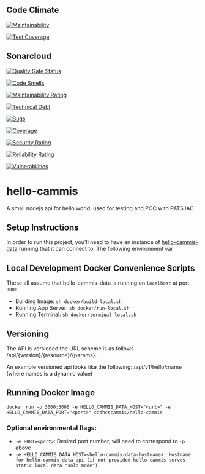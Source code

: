 
## Code Climate
[![Maintainability](https://api.codeclimate.com/v1/badges/81eb79567ccf864d53cc/maintainability)](https://codeclimate.com/github/ca-mmis/hello-cammis/maintainability)

[![Test Coverage](https://api.codeclimate.com/v1/badges/81eb79567ccf864d53cc/test_coverage)](https://codeclimate.com/github/ca-mmis/hello-cammis/test_coverage)

## Sonarcloud

[![Quality Gate Status](https://sonarcloud.io/api/project_badges/measure?project=ca-mmis_hello-cammis&metric=alert_status)](https://sonarcloud.io/dashboard?id=ca-mmis_hello-cammis)

[![Code Smells](https://sonarcloud.io/api/project_badges/measure?project=ca-mmis_hello-cammis&metric=code_smells)](https://sonarcloud.io/dashboard?id=ca-mmis_hello-cammis)

[![Maintainability Rating](https://sonarcloud.io/api/project_badges/measure?project=ca-mmis_hello-cammis&metric=sqale_rating)](https://sonarcloud.io/dashboard?id=ca-mmis_hello-cammis)

[![Technical Debt](https://sonarcloud.io/api/project_badges/measure?project=ca-mmis_hello-cammis&metric=sqale_index)](https://sonarcloud.io/dashboard?id=ca-mmis_hello-cammis)

[![Bugs](https://sonarcloud.io/api/project_badges/measure?project=ca-mmis_hello-cammis&metric=bugs)](https://sonarcloud.io/dashboard?id=ca-mmis_hello-cammis)

[![Coverage](https://sonarcloud.io/api/project_badges/measure?project=ca-mmis_hello-cammis&metric=coverage)](https://sonarcloud.io/dashboard?id=ca-mmis_hello-cammis)

[![Security Rating](https://sonarcloud.io/api/project_badges/measure?project=ca-mmis_hello-cammis&metric=security_rating)](https://sonarcloud.io/dashboard?id=ca-mmis_hello-cammis)

[![Reliability Rating](https://sonarcloud.io/api/project_badges/measure?project=ca-mmis_hello-cammis&metric=reliability_rating)](https://sonarcloud.io/dashboard?id=ca-mmis_hello-cammis)

[![Vulnerabilities](https://sonarcloud.io/api/project_badges/measure?project=ca-mmis_hello-cammis&metric=vulnerabilities)](https://sonarcloud.io/dashboard?id=ca-mmis_hello-cammis)

# hello-cammis
A small nodejs api for hello world, used for testing and POC with PATS IAC

## Setup Instructions

In order to run this project, you'll need to have an instance of [hello-cammis-data](https://github.com/ca-mmis/hello-cammis-data) running that it can connect to. The following environment var

## Local Development Docker Convenience Scripts

These all assume that hello-cammis-data is running on `localhost` at port `8000`.

- Building Image: `sh docker/build-local.sh`
- Running App Server: `sh docker/run-local.sh`
- Running Terminal: `sh docker/terminal-local.sh`

## Versioning

The API is versioned the URL scheme is as follows /api/{version}/{resource}/{params}.

An example versioned api looks like the following: /api/v1/hello/:name (where names is a dynamic value)

## Running Docker Image

`docker run -p 3000:3000 -e HELLO_CAMMIS_DATA_HOST="<url>" -e HELLO_CAMMIS_DATA_PORT="<port>" cadhcscammis/hello-cammis`

### Optional environmental flags:

- `-e PORT=<port>`: Desired port number, will need to correspond to `-p` above
- `-e HELLO_CAMMIS_DATA_HOST=<hello-cammis-data-hostname>: Hostname for hello-cammis-data api (if not provided hello-cammis serves static local data "solo mode")`

